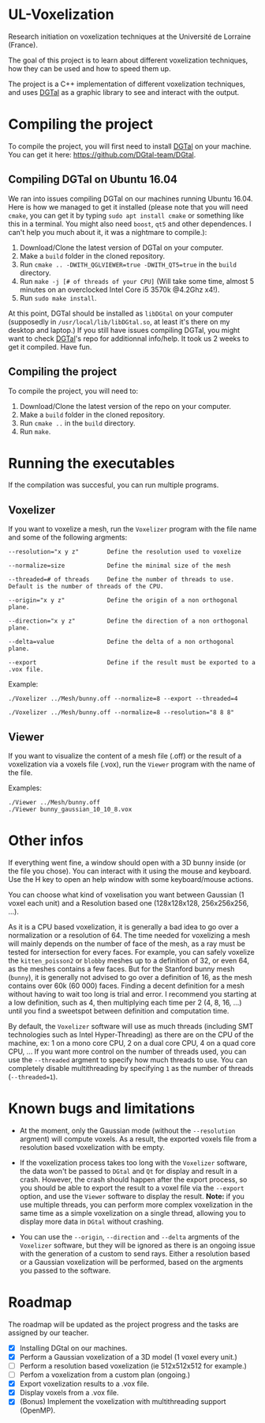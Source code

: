 # UL-Voxelization
Research initiation on voxelization techniques at the Université de Lorraine (France).

The goal of this project is to learn about different voxelization techniques, how they can be used and how to speed them up.

The project is a C++ implementation of different voxelization techniques, and uses [DGTal](https://github.com/DGtal-team/DGtal) as a graphic library to see and interact with the output.

# Compiling the project

To compile the project, you will first need to install [DGTal](https://github.com/DGtal-team/DGtal) on your machine. You can get it here: https://github.com/DGtal-team/DGtal.

## Compiling DGTal on Ubuntu 16.04
We ran into issues compiling DGTal on our machines running Ubuntu 16.04. Here is how we managed to get it installed (please note that you will need `cmake`, you can get it by typing `sudo apt install cmake` or something like this in a terminal. You might also need `boost`, `qt5` and other dependences. I can't help you much about it, it was a nightmare to compile.):

1. Download/Clone the latest version of DGTal on your computer.
2. Make a `build` folder in the cloned repository.
3. Run `cmake .. -DWITH_QGLVIEWER=true -DWITH_QT5=true` in the `build` directory.
4. Run `make -j [# of threads of your CPU]` (Will take some time, almost 5 minutes on an overclocked Intel Core i5 3570k @4.2Ghz x4!).
5. Run `sudo make install`.

At this point, DGTal should be installed as `libDGtal` on your computer (supposedly in `/usr/local/lib/libDGtal.so`, at least it's there on my desktop and laptop.) If you still have issues compiling DGTal, you might want to check [DGTal](https://github.com/DGtal-team/DGtal)'s repo for additionnal info/help. It took us 2 weeks to get it compiled. Have fun.

## Compiling the project

To compile the project, you will need to:

1. Download/Clone the latest version of the repo on your computer.
2. Make a `build` folder in the cloned repository.
3. Run `cmake ..` in the `build` directory.
4. Run `make`.

# Running the executables

If the compilation was succesful, you can run multiple programs.

## Voxelizer
If you want to voxelize a mesh, run the `Voxelizer` program with the file name and some of the following argments:

    --resolution="x y z"        Define the resolution used to voxelize

    --normalize=size            Define the minimal size of the mesh

    --threaded=# of threads     Define the number of threads to use. Default is the number of threads of the CPU.

    --origin="x y z"            Define the origin of a non orthogonal plane.

    --direction="x y z"         Define the direction of a non orthogonal plane.

    --delta=value               Define the delta of a non orthogonal plane.

    --export                    Define if the result must be exported to a .vox file.

Example:

    ./Voxelizer ../Mesh/bunny.off --normalize=8 --export --threaded=4

    ./Voxelizer ../Mesh/bunny.off --normalize=8 --resolution="8 8 8"

## Viewer

If you want to visualize the content of a mesh file (.off) or the result of a voxelization via a voxels file (.vox), run the `Viewer` program with the name of the file.

Examples:

    ./Viewer ../Mesh/bunny.off
    ./Viewer bunny_gaussian_10_10_8.vox

# Other infos

If everything went fine, a window should open with a 3D bunny inside (or the file you chose). You can interact with it using the mouse and keyboard. Use the H key to open an help window with some keyboard/mouse actions.

You can choose what kind of voxelisation you want between Gaussian (1 voxel each unit) and a Resolution based one (128x128x128, 256x256x256, ...).

As it is a CPU based voxelization, it is generally a bad idea to go over a normalization or a resolution of 64.
The time needed for voxelizing a mesh will mainly depends on the number of face of the mesh, as a ray must be tested for intersection for every faces.
For example, you can safely voxelize the `kitten_poisson2` or `blobby` meshes up to a definition of 32, or even 64, as the meshes contains a few faces. But for the Stanford bunny mesh (`bunny`), it is generally not advised to go over a definition of 16, as the mesh contains over 60k (60 000) faces.
Finding a decent definition for a mesh without having to wait too long is trial and error. I recommend you starting at a low definition, such as 4, then multiplying each time per 2 (4, 8, 16, ...) until you find a sweetspot between definition and computation time.

By default, the `Voxelizer` software will use as much threads (including SMT technologies such as Intel Hyper-Threading) as there are on the CPU of the machine, ex: 1 on a mono core CPU, 2 on a dual core CPU, 4 on a quad core CPU, ... If you want more control on the number of threads used, you can use the `--threaded` argment to specify how much threads to use. You can completely disable multithreading by specifying `1` as the number of threads (`--threaded=1`).

# Known bugs and limitations

* At the moment, only the Gaussian mode (without the `--resolution` argment) will compute voxels. As a result, the exported voxels file from a resolution based voxelization with be empty.

* If the voxelization process takes too long with the `Voxelizer` software, the data won't be passed to `DGtal` and `Qt` for display and result in a crash. However, the crash should happen after the export process, so you should be able to export the result to a voxel file via the `--export` option, and use the `Viewer` software to display the result.
**Note:** if you use multiple threads, you can perform more complex voxelization in the same time as a simple voxelization on a single thread, allowing you to display more data in `DGtal` without crashing.

* You can use the `--origin`, `--direction` and `--delta` argments of the `Voxelizer` software, but they will be ignored as there is an ongoing issue with the generation of a custom to send rays. Either a resolution based or a Gaussian voxelization will be performed, based on the argments you passed to the software.

# Roadmap

The roadmap will be updated as the project progress and the tasks are assigned by our teacher.

- [X] Installing DGtal on our machines.
- [X] Perform a Gaussian voxelization of a 3D model (1 voxel every unit.)
- [ ] Perform a resolution based voxelization (ie 512x512x512 for example.)
- [ ] Perfom a voxelization from a custom plan (ongoing.)
- [X] Export voxelization results to a .vox file.
- [X] Display voxels from a .vox file.
- [X] (Bonus) Implement the voxelization with multithreading support (OpenMP).
